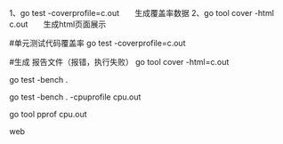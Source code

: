 1、go test -coverprofile=c.out　　生成覆盖率数据
2、go tool cover -html c.out　　生成html页面展示

#单元测试代码覆盖率
go test -coverprofile=c.out

#生成 报告文件（报错，执行失败）
go tool cover -html=c.out




go test -bench .

go test -bench . -cpuprofile cpu.out

go tool pprof cpu.out

web